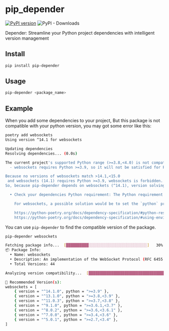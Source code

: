 # pip_depender

[![PyPI version](https://img.shields.io/pypi/v/pip-depender.svg)](https://pypi.org/project/pip-depender/)
![PyPI - Downloads](https://img.shields.io/pypi/dm/pip-depender)

Depender: Streamline your Python project dependencies with intelligent version management

## Install

```bash
pip install pip-depender
```

## Usage

```bash
pip-depender <package_name>
```

## Example

When you add some dependencies to your project, But this package is not compatible with your python version, you may got some error like this:

```bash
poetry add websockets
Using version ^14.1 for websockets

Updating dependencies
Resolving dependencies... (0.0s)

The current project's supported Python range (>=3.8,<4.0) is not compatible with some of the required packages Python requirement:
  - websockets requires Python >=3.9, so it will not be satisfied for Python >=3.8,<3.9

Because no versions of websockets match >14.1,<15.0
 and websockets (14.1) requires Python >=3.9, websockets is forbidden.
So, because pip-depender depends on websockets (^14.1), version solving failed.

  • Check your dependencies Python requirement: The Python requirement can be specified via the `python` or `markers` properties

    For websockets, a possible solution would be to set the `python` property to ">=3.9,<4.0"

    https://python-poetry.org/docs/dependency-specification/#python-restricted-dependencies,
    https://python-poetry.org/docs/dependency-specification/#using-environment-markers
```

You can use `pip-depender` to find the compatible version of the package.

```bash
pip-depender websockets

Fetching package info...  [██████████░░░░░░░░░░░░░░░░░░░░░░░░░░]   30%  00:00:02
📦 Package Info:
  • Name: websockets
  • Description: An implementation of the WebSocket Protocol (RFC 6455 & 7692)
  • Total Versions: 44

Analyzing version compatibility...  [████████████████████████████████████]  100%

🎯 Recommended Version(s):
websockets = [
    { version = "^14.1.0", python = ">=3.9" },
    { version = "^13.1.0", python = ">=3.8,<3.9" },
    { version = "^11.0.3", python = ">=3.7,<3.8" },
    { version = "^9.1.0", python = ">=3.6.1,<3.7" },
    { version = "^8.0.2", python = ">=3.6,<3.6.1" },
    { version = "^7.0.0", python = ">=3.4,<3.6" },
    { version = "^5.0.1", python = ">=2.7,<3.4" },
]
```
